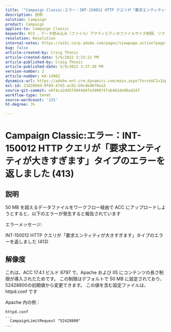```yaml
---
title: '"Campaign Classic:エラー：INT-150012 HTTP クエリが「要求エンティティが大きすぎます」タイプのエラー (413) を返しました。'
description: 説明
solution: Campaign
product: Campaign
applies-to: Campaign Classic
keywords: KCS 、データ読み込み（ファイル）アクティビティのファイルサイズ制限、リクエストエンティティが大きすぎる、CampaignLimitRequest
resolution: Resolution
internal-notes: https://wiki.corp.adobe.com/pages/viewpage.action?pageId=1423015339#ACC-Apache/Tomcat/IIS-WhatisthefilesizelimitforDataloading(file)activity?
bug: false
article-created-by: Craig Thonis
article-created-date: 5/9/2022 3:33:22 PM
article-published-by: Craig Thonis
article-published-date: 5/9/2022 3:37:30 PM
version-number: 2
article-number: KA-14962
dynamics-url: https://adobe-ent.crm.dynamics.com/main.aspx?forceUCI=1&pagetype=entityrecord&etn=knowledgearticle&id=f04e915b-adcf-ec11-a7b5-00224809c196
exl-id: 23d2894d-0f0d-47d3-ac82-b9c4bd6f8ea3
source-git-commit: e8f4ca2dd578944d4fe399074fab461de88ad247
workflow-type: tm+mt
source-wordcount: '131'
ht-degree: 3%

---
```


# Campaign Classic:エラー：INT-150012 HTTP クエリが「要求エンティティが大きすぎます」タイプのエラーを返しました (413)

## 説明


50 MB を超えるデータファイルをワークフロー経由で ACC にアップロードしようとすると、以下のエラーが発生すると報告されています



エラーメッセージ:

INT-150012 HTTP クエリが「要求エンティティが大きすぎます」タイプのエラーを返しました (413)


## 解像度


これは、ACC 17.4.1 ビルド 8797 で、Apache および IIS にコンテンツの長さ制限が導入されたためです。 この制限はデフォルトで 50 MB に設定されており、52428800の初期値から変更できます。 この値を含む設定ファイルは、httpd.conf です

Apache 内の例：


```
httpd.conf
...
  CampaignLimitRequest "52428800"
...
```
